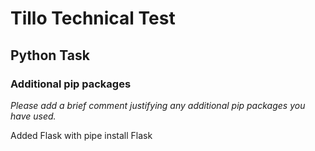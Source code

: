 # Tillo Technical Test
## Python Task

### Additional pip packages

_Please add a brief comment justifying any additional pip packages you have used._

Added Flask with pipe install Flask


